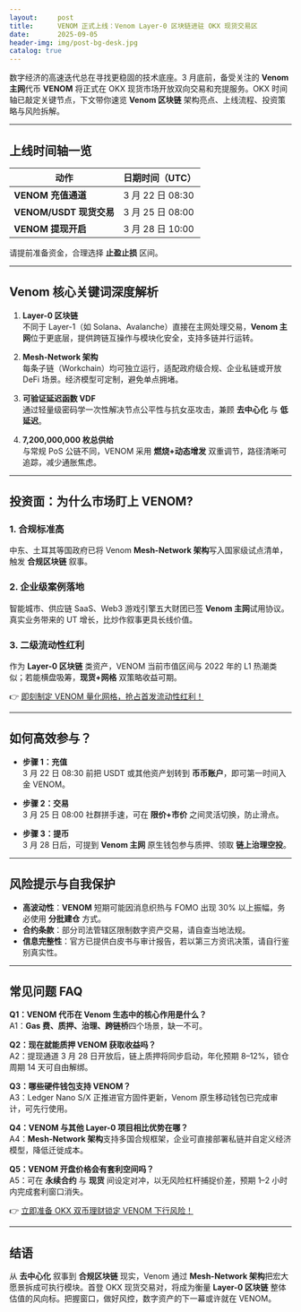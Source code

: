 ```yaml
---
layout:     post
title:      VENOM 正式上线：Venom Layer-0 区块链进驻 OKX 现货交易区
date:       2025-09-05
header-img: img/post-bg-desk.jpg
catalog: true
---
```


数字经济的高速迭代总在寻找更稳固的技术底座。3 月底前，备受关注的 **Venom 主网**代币 **VENOM** 将正式在 OKX 现货市场开放双向交易和充提服务。OKX 时间轴已敲定关键节点，下文带你速览 **Venom 区块链** 架构亮点、上线流程、投资策略与风险拆解。

---

## 上线时间轴一览

| 动作 | 日期时间（UTC） |
|---|---|
| **VENOM 充值通道** | 3 月 22 日 08:30 |
| **VENOM/USDT 现货交易** | 3 月 25 日 08:00 |
| **VENOM 提现开启** | 3 月 28 日 10:00 |

请提前准备资金，合理选择 **止盈止损** 区间。

---

## Venom 核心关键词深度解析

1. **Layer-0 区块链**  
   不同于 Layer-1（如 Solana、Avalanche）直接在主网处理交易，**Venom 主网**位于更底层，提供跨链互操作与模块化安全，支持多链并行运转。

2. **Mesh-Network 架构**  
   每条子链（Workchain）均可独立运行，适配政府级合规、企业私链或开放 DeFi 场景。经济模型可定制，避免单点拥堵。

3. **可验证延迟函数 VDF**  
   通过轻量级密码学一次性解决节点公平性与抗女巫攻击，兼顾 **去中心化** 与 **低延迟**。

4. **7,200,000,000 枚总供给**  
   与常规 PoS 公链不同，VENOM 采用 **燃烧+动态增发** 双重调节，路径清晰可追踪，减少通胀焦虑。

---

## 投资面：为什么市场盯上 VENOM?

### 1. 合规标准高  
中东、土耳其等国政府已将 Venom **Mesh-Network 架构**写入国家级试点清单，触发 **合规区块链** 叙事。

### 2. 企业级案例落地  
智能城市、供应链 SaaS、Web3 游戏引擎五大财团已签 **Venom 主网**试用协议。真实业务带来的 UT 增长，比炒作叙事更具长线价值。

### 3. 二级流动性红利  
作为 **Layer-0 区块链** 类资产，VENOM 当前市值区间与 2022 年的 L1 热潮类似；若能横盘吸筹，**现货+网格** 双策略收益可期。

👉 [即刻制定 VENOM 量化网格，抢占首发流动性红利！](https://okxdog.com/)

---

## 如何高效参与？

- **步骤 1：充值**  
  3 月 22 日 08:30 前把 USDT 或其他资产划转到 **币币账户**，即可第一时间入金 VENOM。

- **步骤 2：交易**  
  3 月 25 日 08:00 社群拼手速，可在 **限价+市价** 之间灵活切换，防止滑点。

- **步骤 3：提币**  
  3 月 28 日后，可提到 **Venom 主网** 原生钱包参与质押、领取 **链上治理空投**。

---

## 风险提示与自我保护

- **高波动性**：**VENOM** 短期可能因消息织热与 FOMO 出现 30% 以上振幅，务必使用 **分批建仓** 方式。
- **合约条款**：部分司法管辖区限制数字资产交易，请自查当地法规。
- **信息完整性**：官方已提供白皮书与审计报告，若以第三方资讯决策，请自行鉴别真实性。

---

## 常见问题 FAQ

**Q1：VENOM 代币在 Venom 生态中的核心作用是什么？**  
A1：**Gas 费、质押、治理、跨链桥**四个场景，缺一不可。

**Q2：现在就能质押 VENOM 获取收益吗？**  
A2：提现通道 3 月 28 日开放后，链上质押将同步启动，年化预期 8–12%，锁仓周期 14 天可自由解绑。

**Q3：哪些硬件钱包支持 VENOM？**  
A3：Ledger Nano S/X 正推进官方固件更新，Venom 原生移动钱包已完成审计，可先行使用。

**Q4：VENOM 与其他 Layer-0 项目相比优势在哪？**  
A4：**Mesh-Network 架构**支持多国合规框架，企业可直接部署私链并自定义经济模型，降低迁徙成本。

**Q5：VENOM 开盘价格会有套利空间吗？**  
A5：可在 **永续合约** 与 **现货** 间设定对冲，以无风险杠杆捕捉价差，预期 1–2 小时内完成套利窗口消失。

👉 [立即准备 OKX 双币理财锁定 VENOM 下行风险！](https://okxdog.com/)

---

## 结语

从 **去中心化** 叙事到 **合规区块链** 现实，Venom 通过 **Mesh-Network 架构**把宏大愿景拆成可执行模块。首登 OKX 现货交易对，将成为衡量 **Layer-0 区块链** 整体估值的风向标。把握窗口，做好风控，数字资产的下一幕或许就在 VENOM。